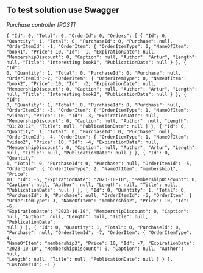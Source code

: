 ## To test solution use Swagger
<i>Purchase controller [POST]</i>

<code>{
  "Id": 0,
  "Total": 0,
  "OrderId": 0,
  "Orders": [
    {
      "Id": 0,
      "Quantity": 1,
      "Total": 0,
      "PurchaseId": 0,
      "Purchase": null,
      "OrderItemId": -1,
      "OrderItem": {
        "OrderItemType": 0,
        "NameOfItem": "book1",
        "Price": 10,
        "Id": -1,
        "ExpirationDate": null,
        "MembershipDiscount": 0,
        "Caption": null,
        "Author": "Artur",
        "Length": null,
        "Title": "Interesting book1",
        "PublicationDate": null
      }
    },
    {
      "Id": 0,
      "Quantity": 1,
      "Total": 0,
      "PurchaseId": 0,
      "Purchase": null,
      "OrderItemId":-2,
      "OrderItem": {
        "OrderItemType": 0,
        "NameOfItem": "book2",
        "Price": 10,
        "Id": -2,
        "ExpirationDate": null,
        "MembershipDiscount": 0,
        "Caption": null,
        "Author": "Artur",
        "Length": null,
        "Title": "Interesting book2",
        "PublicationDate": null
      }
    },
    {
      "Id": 0,
      "Quantity": 1,
      "Total": 0,
      "PurchaseId": 0,
      "Purchase": null,
      "OrderItemId": -3,
      "OrderItem": {
        "OrderItemType": 1,
        "NameOfItem": "video1",
        "Price": 10,
        "Id": -3,
        "ExpirationDate": null,
        "MembershipDiscount": 0,
        "Caption": null,
        "Author": null,
        "Length": "01:20:12",
        "Title": null,
        "PublicationDate": null
      }
    },
    {
      "Id": 0,
      "Quantity": 1,
      "Total": 0,
      "PurchaseId": 0,
      "Purchase": null,
      "OrderItemId": -4,
      "OrderItem": {
        "OrderItemType": 1,
        "NameOfItem": "video2",
        "Price": 10,
        "Id": -4,
        "ExpirationDate": null,
        "MembershipDiscount": 0,
        "Caption": null,
        "Author": "Artur",
        "Length": null,
        "Title": null,
        "PublicationDate": null
      }
    },
    {
      "Id": 0,
      "Quantity": 1,
      "Total": 0,
      "PurchaseId": 0,
      "Purchase": null,
      "OrderItemId": -5,
      "OrderItem": {
        "OrderItemType": 2,
        "NameOfItem": "membership1",
        "Price": 10,
        "Id": -5,
        "ExpirationDate": "2023-10-10",
        "MembershipDiscount": 0,
        "Caption": null,
        "Author": null,
        "Length": null,
        "Title": null,
        "PublicationDate": null
      }
    },
    {
      "Id": 0,
      "Quantity": 1,
      "Total": 0,
      "PurchaseId": 0,
      "Purchase": null,
      "OrderItemId": -6,
      "OrderItem": {
        "OrderItemType": 3,
        "NameOfItem": "membership2",
        "Price": 10,
        "Id": -6,
        "ExpirationDate": "2023-10-10",
        "MembershipDiscount": 0,
        "Caption": null,
        "Author": null,
        "Length": null,
        "Title": null,
        "PublicationDate": null
      }
    },
    {
      "Id": 0,
      "Quantity": 1,
      "Total": 0,
      "PurchaseId": 0,
      "Purchase": null,
      "OrderItemId": -7,
      "OrderItem": {
        "OrderItemType": 4,
        "NameOfItem": "membership3",
        "Price": 10,
        "Id": -7,
        "ExpirationDate": "2023-10-10",
        "MembershipDiscount": 0,
        "Caption": null,
        "Author": null,
        "Length": null,
        "Title": null,
        "PublicationDate": null
      }
    }
  ],
  "CustomerId": -1
}</code>
